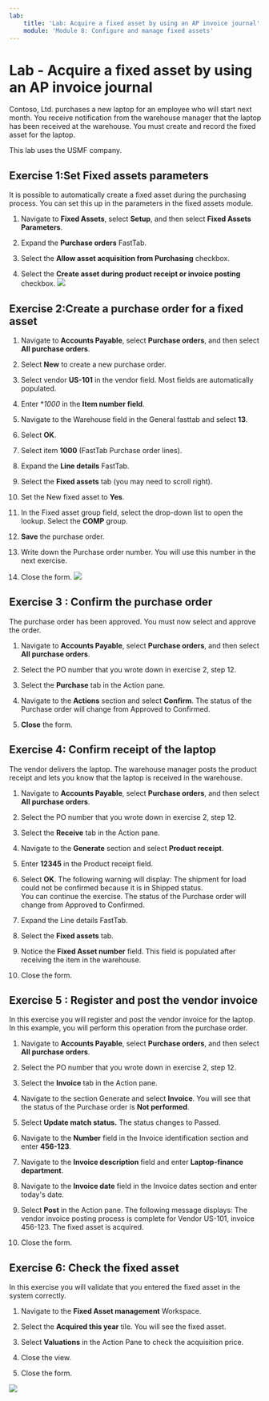```yaml
---
lab:
    title: 'Lab: Acquire a fixed asset by using an AP invoice journal'
    module: 'Module 8: Configure and manage fixed assets'
---
```


# Lab - Acquire a fixed asset by using an AP invoice journal 

 
Contoso, Ltd. purchases a new laptop for an employee who will start next month. You receive notification from the warehouse manager that the laptop has been received at the warehouse. You must create and record the fixed asset for the laptop. 

This lab uses the USMF company. 

## Exercise 1:Set Fixed assets parameters

It is possible to automatically create a fixed asset during the purchasing process. You can set this up in the parameters in the fixed assets module.

1. Navigate to **Fixed Assets**, select **Setup**, and then select **Fixed Assets** **Parameters**. 

2. Expand the **Purchase orders** FastTab.

3. Select the **Allow asset acquisition from Purchasing** checkbox.

4. Select the **Create asset during product receipt or invoice posting** checkbox.
![](../images/Module_4_Activity_1_-_Acquire_a_fixed_asset_by_using_an_AP_invoice_journal_image1.png)

 
## Exercise 2:Create a purchase order for a fixed asset

1. Navigate to **Accounts Payable**, select **Purchase orders**, and then select **All purchase orders**.

2. Select **New** to create a new purchase order.

3. Select vendor **US-101** in the vendor field. Most fields are automatically populated.

4. Enter **1000* in the **Item number field**.

5. Navigate to the Warehouse field in the General fasttab and select **13**. 

6. Select **OK**. 

7. Select item **1000** (FastTab Purchase order lines).

8. Expand the **Line details** FastTab.

9. Select the **Fixed assets** tab (you may need to scroll right).

10. Set the New fixed asset to **Yes**.

11. In the Fixed asset group field, select the drop-down list to open the lookup. Select the **COMP** group.

12. **Save** the purchase order. 

13. Write down the Purchase order number. You will use this number in the next exercise.

13. Close the form.
![](../images/Module_4_Activity_1_-_Acquire_a_fixed_asset_by_using_an_AP_invoice_journal_image2.png)

## Exercise 3 : Confirm the purchase order

The purchase order has been approved. You must now select and approve the order.

1. Navigate to **Accounts Payable**, select **Purchase orders**, and then select **All purchase orders**.

2. Select the PO number that you wrote down in exercise 2, step 12.

3.  Select the **Purchase** tab in the Action pane.

4. Navigate to the **Actions** section and select **Confirm**. The status of the Purchase order will change from Approved to Confirmed. 

5. **Close** the form.

## Exercise 4: Confirm receipt of the laptop
The vendor delivers the laptop. The warehouse manager posts the product receipt and lets you know that the laptop is received in the warehouse.

1. Navigate to **Accounts Payable**, select **Purchase orders**, and then select **All purchase orders**.

2. Select the PO number that you wrote down in exercise 2, step 12.

3. Select the **Receive** tab in the Action pane.

4. Navigate to the **Generate** section and select **Product receipt**. 

5. Enter **12345** in the Product receipt field.

6. Select **OK**. The following warning will display: The shipment for load could not be confirmed because it is in Shipped status.   
You can continue the exercise. The status of the Purchase order will change from Approved to Confirmed. 

7. Expand the Line details FastTab.

8. Select the **Fixed assets** tab.

10. Notice the **Fixed Asset number** field. This field is populated after receiving the item in the warehouse. 

11. Close the form.

## Exercise 5 : Register and post the vendor invoice

In this exercise you will register and post the vendor invoice for the laptop. In this example, you will perform this operation from the purchase order.

1. Navigate to **Accounts Payable**, select **Purchase orders**, and then select **All purchase orders**.

2. Select the PO number that you wrote down in exercise 2, step 12.

3. Select the **Invoice** tab in the Action pane.

4. Navigate to the section Generate and select **Invoice**. You will see that the status of the Purchase order is **Not performed**.

5. Select **Update match status.** The status changes to Passed. 

6. Navigate to the **Number** field in the Invoice identification section and enter **456-123**.

7. Navigate to the **Invoice description** field and enter **Laptop-finance department**.

8. Navigate to the **Invoice date** field in the Invoice dates section and enter today's date.

9. Select **Post** in the Action pane. The following message displays: The vendor invoice posting process is complete for Vendor US-101, invoice 456-123. The fixed asset is acquired. 

11. Close the form.


## Exercise 6: Check the fixed asset

In this exercise you will validate that you entered the fixed asset in the system correctly. 

1. Navigate to the **Fixed Asset management** Workspace.

2. Select the **Acquired this year** tile. You will see the fixed asset. 

3. Select **Valuations** in the Action Pane to check the acquisition price.

4. Close the view.

5. Close the form.

![](../images/Module_4_Activity_1_-_Acquire_a_fixed_asset_by_using_an_AP_invoice_journal_image3.png)
